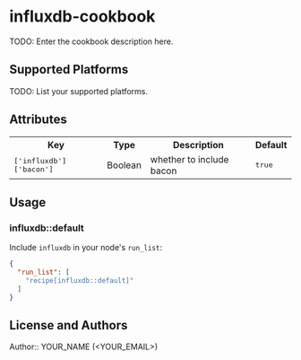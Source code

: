 # influxdb-cookbook

TODO: Enter the cookbook description here.

## Supported Platforms

TODO: List your supported platforms.

## Attributes

<table>
  <tr>
    <th>Key</th>
    <th>Type</th>
    <th>Description</th>
    <th>Default</th>
  </tr>
  <tr>
    <td><tt>['influxdb']['bacon']</tt></td>
    <td>Boolean</td>
    <td>whether to include bacon</td>
    <td><tt>true</tt></td>
  </tr>
</table>

## Usage

### influxdb::default

Include `influxdb` in your node's `run_list`:

```json
{
  "run_list": [
    "recipe[influxdb::default]"
  ]
}
```

## License and Authors

Author:: YOUR_NAME (<YOUR_EMAIL>)
